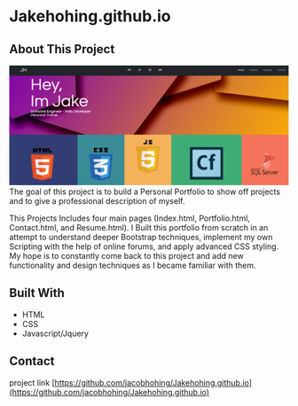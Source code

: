 # Jakehohing.github.io

## About This Project
![Project Img](assets/images/website-capture.PNG)
The goal of this project is to build a Personal Portfolio to show off projects and to give a professional description of myself.


This Projects Includes four main pages (Index.html, Portfolio.html, Contact.html, and Resume.html). I Built this portfolio from scratch in an attempt to understand deeper Bootstrap techniques, implement my own Scripting with the help of online forums, and apply advanced CSS styling. My hope is to constantly come back to this project and add new functionality and design techniques as I became familiar with them.

## Built With
- HTML 
- CSS
- Javascript/Jquery

## Contact
project link [https://github.com/jacobhohing/Jakehohing.github.io](https://github.com/jacobhohing/Jakehohing.github.io)
